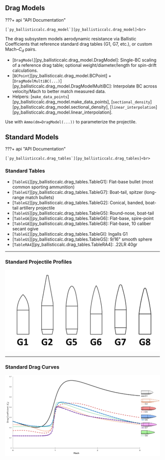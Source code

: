 ## Drag Models

???+ api "API Documentation"

    [`py_ballisticcalc.drag_model`][py_ballisticcalc.drag_model]<br>

The drag subsystem models aerodynamic resistance via Ballistic Coefficients that reference standard drag tables (G1, G7, etc.), or custom Mach–$C_d$ pairs.

- [`DragModel`][py_ballisticcalc.drag_model.DragModel]: Single-BC scaling of a reference drag table; optional weight/diameter/length for spin-drift calculations.
- [`BCPoint`][py_ballisticcalc.drag_model.BCPoint] + [`DragModelMultiBC(...)`][py_ballisticcalc.drag_model.DragModelMultiBC]: Interpolate BC across velocity/Mach to better match measured data.
- Helpers: [`make_data_points`][py_ballisticcalc.drag_model.make_data_points], [`sectional_density`][py_ballisticcalc.drag_model.sectional_density], [`linear_interpolation`][py_ballisticcalc.drag_model.linear_interpolation].

Use with `Ammo(dm=DragModel(...))` to parameterize the projectile.

## Standard Models

???+ api "API Documentation"

    [`py_ballisticcalc.drag_tables`][py_ballisticcalc.drag_tables]<br>

### Standard Tables
* [`TableG1`][py_ballisticcalc.drag_tables.TableG1]: Flat-base bullet (most common sporting ammunition)
* [`TableG7`][py_ballisticcalc.drag_tables.TableG7]: Boat-tail, spitzer (long-range match bullets)
* [`TableG2`][py_ballisticcalc.drag_tables.TableG2]: Conical, banded, boat-tail artillery projectile
* [`TableG5`][py_ballisticcalc.drag_tables.TableG5]: Round-nose, boat-tail
* [`TableG6`][py_ballisticcalc.drag_tables.TableG6]: Flat-base, spire-point
* [`TableG8`][py_ballisticcalc.drag_tables.TableG8]: Flat-base, 10 caliber secant ogive
* [`TableGI`][py_ballisticcalc.drag_tables.TableGI]: Ingalls G1
* [`TableGS`][py_ballisticcalc.drag_tables.TableGS]: 9/16" smooth sphere
* [`TableRA4`][py_ballisticcalc.drag_tables.TableRA4]: .22LR 40gr

----

### Standard Projectile Profiles

![Standard Projectiles](DragModelProjectiles.jpg)

----

### Standard Drag Curves

![Standard ballistic drag curves](DragCurvesBullets.png)

